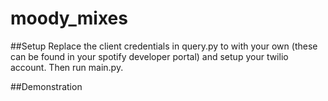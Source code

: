 # moody_mixes

##Setup 
Replace the client credentials in query.py to with your own (these can be found in your spotify developer portal) and setup your twilio 
account. Then run main.py. 

##Demonstration

